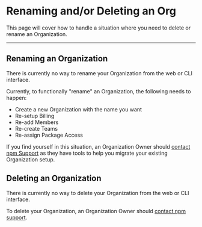 # Renaming and/or Deleting an Org

This page will cover how to handle a situation where you need to delete
or rename an Organization.

<hr/>

## Renaming an Organization

There is currently no way to rename your Organization from the web or 
CLI interface.

Currently, to functionally "rename" an Organization, the following
needs to happen:

- Create a new Organization with the name you want
- Re-setup Billing
- Re-add Members
- Re-create Teams
- Re-assign Package Access

If you find yourself in this situation, an Organization Owner should
[contact npm Support] as they have tools to help you migrate your existing
Organization setup.

## Deleting an Organization

There is currently no way to delete your Organization from the web or
CLI interface.

To delete your Organization, an Organization Owner should
[contact npm support].

[contact npm support]: https://www.npmjs.com/support

